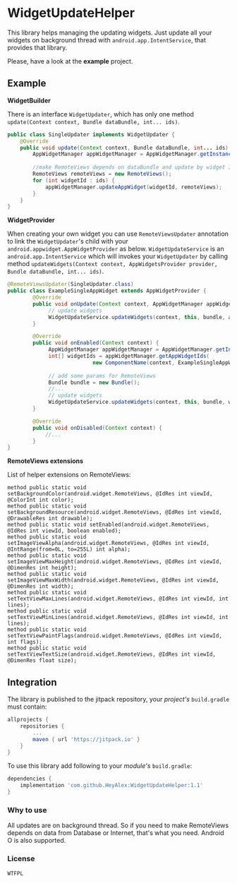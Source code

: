 # WidgetUpdateHelper

This library helps managing the updating widgets. Just update all your widgets on background thread with `android.app.IntentService`, that provides that library.

Please, have a look at the **example** project.

## Example

**WidgetBuilder**

There is an interface `WidgetUpdater`, which has only one method `update(Context context, Bundle dataBundle, int... ids)`. 

```java
public class SingleUpdater implements WidgetUpdater {
    @Override
    public void update(Context context, Bundle dataBundle, int... ids) {
        AppWidgetManager appWidgetManager = AppWidgetManager.getInstance(context);
       
        //make RemoteViews depends on dataBundle and update by widget ID
        RemoteViews remoteViews = new RemoteViews();
        for (int widgetId : ids) {
            appWidgetManager.updateAppWidget(widgetId, remoteViews);
        }
    }
}
```

**WidgetProvider**

When creating your own widget you can use `RemoteViewsUpdater` annotation to link the `WidgetUpdater`'s child with your `android.appwidget.AppWidgetProvider` as below.
`WidgetUpdateService` is an `android.app.IntentService` which will invokes your `WidgetUpdater` by calling method `updateWidgets(Context context, AppWidgetsProvider provider, Bundle dataBundle, int... ids)`.

```java
@RemoteViewsUpdater(SingleUpdater.class)
public class ExampleSingleAppWidget extends AppWidgetProvider {
        @Override
        public void onUpdate(Context context, AppWidgetManager appWidgetManager, int[] appWidgetIds) {
             // update widgets
             WidgetUpdateService.updateWidgets(context, this, bundle, appWidgetIds);
        }

        @Override
        public void onEnabled(Context context) {
             AppWidgetManager appWidgetManager = AppWidgetManager.getInstance(context);
             int[] widgetIds = appWidgetManager.getAppWidgetIds(
                           new ComponentName(context, ExampleSingleAppWidget.class));
           
             // add some params for RemoteViews
             Bundle bundle = new Bundle();
             //...
             // update widgets
             WidgetUpdateService.updateWidgets(context, this, bundle, widgetIds);
        }

        @Override
        public void onDisabled(Context context) {
            //...
        }
}
```

**RemoteViews extensions**

List of helper extensions on RemoteViews:
```
method public static void setBackgroundColor(android.widget.RemoteViews, @IdRes int viewId, @ColorInt int color);
method public static void setBackgroundResource(android.widget.RemoteViews, @IdRes int viewId, @DrawableRes int drawable);
method public static void setEnabled(android.widget.RemoteViews, @IdRes int viewId, boolean enabled);
method public static void setImageViewAlpha(android.widget.RemoteViews, @IdRes int viewId, @IntRange(from=0L, to=255L) int alpha);
method public static void setImageViewMaxHeight(android.widget.RemoteViews, @IdRes int viewId, @DimenRes int height);
method public static void setImageViewMaxWidth(android.widget.RemoteViews, @IdRes int viewId, @DimenRes int width);
method public static void setTextViewMaxLines(android.widget.RemoteViews, @IdRes int viewId, int lines);
method public static void setTextViewMinLines(android.widget.RemoteViews, @IdRes int viewId, int lines);
method public static void setTextViewPaintFlags(android.widget.RemoteViews, @IdRes int viewId, int flags);
method public static void setTextViewTextSize(android.widget.RemoteViews, @IdRes int viewId, @DimenRes float size);
```

## Integration
The library is published to the jitpack repository, your *project's* `build.gradle` must contain:

```groovy
allprojects {
	repositories {
		...
		maven { url 'https://jitpack.io' }
	}
}
```

To use this library add following to your *module's* `build.gradle`:

```groovy
dependencies {
    implementation 'com.github.HeyAlex:WidgetUpdateHelper:1.1'
}
```

### Why to use
All updates are on background thread. So if you need to make RemoteViews depends on data from Database or Internet, that's what you need.
Android O is also supported.

### License
```Text
WTFPL
```
